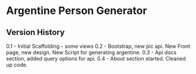 # Argentine Person Generator   

## Version History  
0.1 - Initial Scaffolding - some views
0.2 - Bootstrap, new pic api. New Front page, new design. New Script for generating argentine.
0.3 - Api docs section, added query options for api.
0.4 - About section started. Cleaned up code.